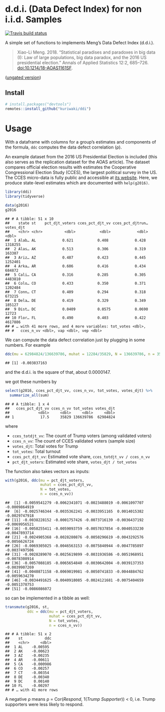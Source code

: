 d.d.i. (Data Defect Index) for non i.i.d. Samples
================

<!-- badges: start -->

[![Travis build
status](https://travis-ci.com/kuriwaki/ddi.svg?branch=master)](https://travis-ci.com/kuriwaki/ddi)
<!-- badges: end -->

A simple set of functions to implements Meng’s Data Defect Index
(d.d.i.).

> Xiao-Li Meng. 2018. “Statistical paradises and paradoxes in big data
> (I): Law of large populations, big data paradox, and the 2016 US
> presidential election.” Annals of Applied Statistics 12:2, 685–726.
> <doi:10.1214/18-AOAS1161SF>.

([ungated
version](https://statistics.fas.harvard.edu/files/statistics-2/files/statistical_paradises_and_paradoxes.pdf))

## Install

``` r
# install.packages("devtools")
remotes::install_github("kuriwaki/ddi")
```

# Usage

With a dataframe with columns for a group’s estimates and components of
the formula, `ddc` computes the data defect correlation (ρ).

An example dataset from the 2016 US Presidential Election is included
(this also serves as the replication dataset for the AOAS article). The
dataset compares official election results with estimates the
Cooperative Congressional Election Study (CCES), the largest political
survey in the US. The CCES micro-data is fully public and accessible at
[its website](https://cces.gov.harvard.edu/). Here, we produce
state-level estimates which are documented with `help(g2016)`.

``` r
library(ddi)
library(tidyverse)

data(g2016)
g2016
```

    ## # A tibble: 51 x 10
    ##    state st    pct_djt_voters cces_pct_djt_vv cces_pct_djtrun… votes_djt
    ##    <chr> <chr>          <dbl>           <dbl>            <dbl>     <dbl>
    ##  1 Alab… AL            0.621           0.408            0.428    1318255
    ##  2 Alas… AK            0.513           0.306            0.319     163387
    ##  3 Ariz… AZ            0.487           0.423            0.445    1252401
    ##  4 Arka… AR            0.606           0.416            0.434     684872
    ##  5 Cali… CA            0.316           0.285            0.305    4483810
    ##  6 Colo… CO            0.433           0.350            0.371    1202484
    ##  7 Conn… CT            0.409           0.294            0.318     673215
    ##  8 Dela… DE            0.419           0.329            0.349     185127
    ##  9 Dist… DC            0.0409          0.0575           0.0690     12723
    ## 10 Flor… FL            0.490           0.403            0.422    4617886
    ## # … with 41 more rows, and 4 more variables: tot_votes <dbl>,
    ## #   cces_n_vv <dbl>, vap <dbl>, vep <dbl>

We can compute the data defect correlation just by plugging in some
numbers. For
example

``` r
ddc(mu = 62984824/136639786, muhat = 12284/35829, N = 136639786, n = 35829)
```

    ## [1] -0.003837163

and the d.d.i. is the square of that, about 0.0000147.

we got these numbers by

``` r
select(g2016, cces_pct_djt_vv, cces_n_vv, tot_votes, votes_djt) %>%
  summarize_all(sum)
```

    ## # A tibble: 1 x 4
    ##   cces_pct_djt_vv cces_n_vv tot_votes votes_djt
    ##             <dbl>     <dbl>     <dbl>     <dbl>
    ## 1            17.5     35829 136639786  62984824

where

  - `cces_totdjt_vv`: The count of Trump voters (among validated voters)
  - `cces_n_vv`: The count of CCES validated voters (sample size)
  - `votes_djt`: Total votes for Trump
  - `tot_votes`: Total turnout
  - `cces_pct_djt_vv`: Estimated vote share, `cces_totdjt_vv /
    cces_n_vv`
  - `pct_djt_voters`: Estimated vote share, `votes_djt / tot_votes`

The function also takes vectors as inputs:

``` r
with(g2016, ddc(mu = pct_djt_voters,
                muhat = cces_pct_djt_vv, 
                N = tot_votes, 
                n = cces_n_vv))
```

    ##  [1] -0.0059541279 -0.0062341071 -0.0023488019 -0.0061097707 -0.0009864919
    ##  [6] -0.0025746344 -0.0035362241 -0.0033951165  0.0014015382 -0.0029747918
    ## [11] -0.0038228152 -0.0001757426 -0.0073716139 -0.0036437192 -0.0069956521
    ## [16] -0.0058255411 -0.0059093759 -0.0057837854 -0.0040533230 -0.0047893714
    ## [21] -0.0024905368 -0.0028280876 -0.0050296619 -0.0043292576 -0.0056626724
    ## [26] -0.0069305025 -0.0046563153 -0.0075840944 -0.0047785897 -0.0037497506
    ## [31] -0.0028289070 -0.0025619899 -0.0031936586 -0.0051968951 -0.0078308914
    ## [36] -0.0057088185 -0.0065654840 -0.0030642004 -0.0039137353 -0.0039907269
    ## [41] -0.0040871158 -0.0069019981 -0.0050741833 -0.0044884762 -0.0059634270
    ## [46] -0.0034491625 -0.0040918085 -0.0024121681 -0.0075404659 -0.0051378753
    ## [51] -0.0086086072

so can be implemented in a tibble as well:

``` r
transmute(g2016, st,
          ddc = ddc(mu = pct_djt_voters, 
                    muhat = cces_pct_djt_vv, 
                    N = tot_votes,
                    n = cces_n_vv))
```

    ## # A tibble: 51 x 2
    ##    st          ddc
    ##    <chr>     <dbl>
    ##  1 AL    -0.00595 
    ##  2 AK    -0.00623 
    ##  3 AZ    -0.00235 
    ##  4 AR    -0.00611 
    ##  5 CA    -0.000986
    ##  6 CO    -0.00257 
    ##  7 CT    -0.00354 
    ##  8 DE    -0.00340 
    ##  9 DC     0.00140 
    ## 10 FL    -0.00297 
    ## # … with 41 more rows

A negative ρ means ρ = Cor(*Respond*, 1(*Trump Supporter*)) \< 0,
i.e. Trump supporters were less likely to respond.
